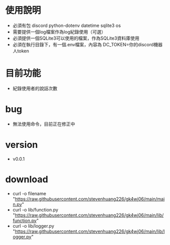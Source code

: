 # 使用說明
- 必須有包 discord python-dotenv datetime sqlite3 os
- 需要提供一個log檔案作為log紀錄使用（可選）
- 必須提供一個SQLite3可以使用的檔案，作為SQLite3資料庫使用
- 必須在執行目錄下，有一個.env檔案，內容為 DC_TOKEN=你的discord機器人token
# 目前功能
- 紀錄使用者的說話次數
# bug
- 無法使用命令，目前正在修正中
# version
- v0.0.1

# download
- curl -o filename "https://raw.githubusercontent.com/stevenhuang226/gk4wj06/main/main.py"
- curl -o lib/function.py "https://raw.githubusercontent.com/stevenhuang226/gk4wj06/main/lib/function.py"
- curl -o lib/logger.py "https://raw.githubusercontent.com/stevenhuang226/gk4wj06/main/lib/logger.py"